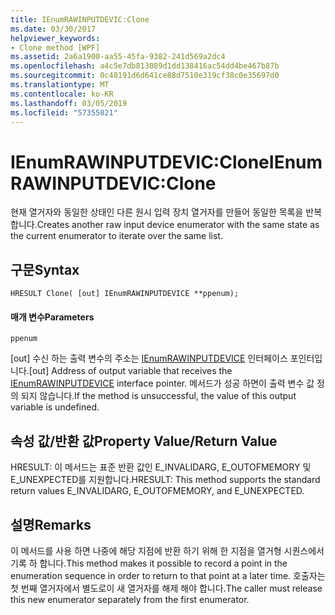 ```yaml
---
title: IEnumRAWINPUTDEVIC:Clone
ms.date: 03/30/2017
helpviewer_keywords:
- Clone method [WPF]
ms.assetid: 2a6a1900-aa55-45fa-9382-241d569a2dc4
ms.openlocfilehash: a4c5e7db813089d1dd138416ac54dd4be467b87b
ms.sourcegitcommit: 0c48191d6d641ce88d7510e319cf38c0e35697d0
ms.translationtype: MT
ms.contentlocale: ko-KR
ms.lasthandoff: 03/05/2019
ms.locfileid: "57355021"
---
```

# <a name="ienumrawinputdevicclone"></a><span data-ttu-id="0865d-102">IEnumRAWINPUTDEVIC:Clone</span><span class="sxs-lookup"><span data-stu-id="0865d-102">IEnumRAWINPUTDEVIC:Clone</span></span>
<span data-ttu-id="0865d-103">현재 열거자와 동일한 상태인 다른 원시 입력 장치 열거자를 만들어 동일한 목록을 반복합니다.</span><span class="sxs-lookup"><span data-stu-id="0865d-103">Creates another raw input device enumerator with the same state as the current enumerator to iterate over the same list.</span></span>  
  
## <a name="syntax"></a><span data-ttu-id="0865d-104">구문</span><span class="sxs-lookup"><span data-stu-id="0865d-104">Syntax</span></span>  
  
```  
HRESULT Clone( [out] IEnumRAWINPUTDEVICE **ppenum);  
```  
  
#### <a name="parameters"></a><span data-ttu-id="0865d-105">매개 변수</span><span class="sxs-lookup"><span data-stu-id="0865d-105">Parameters</span></span>  
 `ppenum`  
  
 <span data-ttu-id="0865d-106">[out] 수신 하는 출력 변수의 주소는 [IEnumRAWINPUTDEVICE](ienumrawinputdevice.md) 인터페이스 포인터입니다.</span><span class="sxs-lookup"><span data-stu-id="0865d-106">[out] Address of output variable that receives the [IEnumRAWINPUTDEVICE](ienumrawinputdevice.md) interface pointer.</span></span> <span data-ttu-id="0865d-107">메서드가 성공 하면이 출력 변수 값 정의 되지 않습니다.</span><span class="sxs-lookup"><span data-stu-id="0865d-107">If the method is unsuccessful, the value of this output variable is undefined.</span></span>  
  
## <a name="property-valuereturn-value"></a><span data-ttu-id="0865d-108">속성 값/반환 값</span><span class="sxs-lookup"><span data-stu-id="0865d-108">Property Value/Return Value</span></span>  
 <span data-ttu-id="0865d-109">HRESULT: 이 메서드는 표준 반환 값인 E_INVALIDARG, E_OUTOFMEMORY 및 E_UNEXPECTED를 지원합니다.</span><span class="sxs-lookup"><span data-stu-id="0865d-109">HRESULT: This method supports the standard return values E_INVALIDARG, E_OUTOFMEMORY, and E_UNEXPECTED.</span></span>  
  
## <a name="remarks"></a><span data-ttu-id="0865d-110">설명</span><span class="sxs-lookup"><span data-stu-id="0865d-110">Remarks</span></span>  
 <span data-ttu-id="0865d-111">이 메서드를 사용 하면 나중에 해당 지점에 반환 하기 위해 한 지점을 열거형 시퀀스에서 기록 하 합니다.</span><span class="sxs-lookup"><span data-stu-id="0865d-111">This method makes it possible to record a point in the enumeration sequence in order to return to that point at a later time.</span></span> <span data-ttu-id="0865d-112">호출자는 첫 번째 열거자에서 별도로이 새 열거자를 해제 해야 합니다.</span><span class="sxs-lookup"><span data-stu-id="0865d-112">The caller must release this new enumerator separately from the first enumerator.</span></span>
